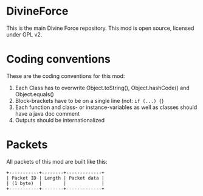 DivineForce
===========

This is the main Divine Force repository. This mod is open source, licensed under GPL v2.

Coding conventions
===========
These are the coding conventions for this mod:

1. Each Class has to overwrite Object.toString(), Object.hashCode() and Object.equals()
2. Block-brackets have to be on a single line (not: `if (...) {`)
3. Each function and class- or instance-variables as well as classes should have a java doc comment
4. Outputs should be internationalized

Packets
===========
All packets of this mod are built like this:

    +-----------+--------+-------------+
    | Packet ID | Length | Packet data |
    | (1 byte)  |        |             |
    +-----------+--------+-------------+

